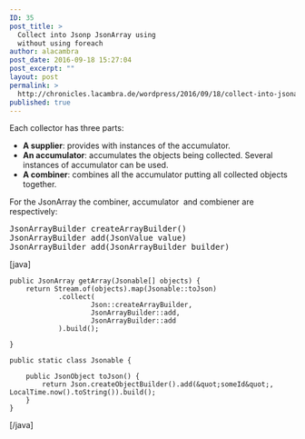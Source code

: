 ```yaml
---
ID: 35
post_title: >
  Collect into Jsonp JsonArray using
  without using foreach
author: alacambra
post_date: 2016-09-18 15:27:04
post_excerpt: ""
layout: post
permalink: >
  http://chronicles.lacambra.de/wordpress/2016/09/18/collect-into-jsonarray-using-without-using-foreach/
published: true
---
```

Each collector has three parts:
<ul>
 	<li><strong>A supplier</strong>: provides with instances of the accumulator.</li>
 	<li><strong>An accumulator</strong>: accumulates the objects being collected. Several instances of accumulator can be used.</li>
 	<li><strong>A combiner</strong>: combines all the accumulator putting all collected objects together.</li>
</ul>
For the JsonArray the combiner, accumulator  and combiener are respectively:
<pre>JsonArrayBuilder createArrayBuilder()
JsonArrayBuilder add(JsonValue value)
JsonArrayBuilder add(JsonArrayBuilder builder)</pre>

[java]

    public JsonArray getArray(Jsonable[] objects) {
        return Stream.of(objects).map(Jsonable::toJson)
                .collect(
                        Json::createArrayBuilder,
                        JsonArrayBuilder::add,
                        JsonArrayBuilder::add
                ).build();

    }

    public static class Jsonable {

        public JsonObject toJson() {
            return Json.createObjectBuilder().add(&quot;someId&quot;, LocalTime.now().toString()).build();
        }
    }

[/java]